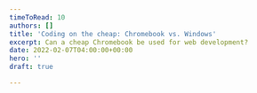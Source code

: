 ```yaml
---
timeToRead: 10
authors: []
title: 'Coding on the cheap: Chromebook vs. Windows'
excerpt: Can a cheap Chromebook be used for web development?
date: 2022-02-07T04:00:00+00:00
hero: ''
draft: true

---
```

